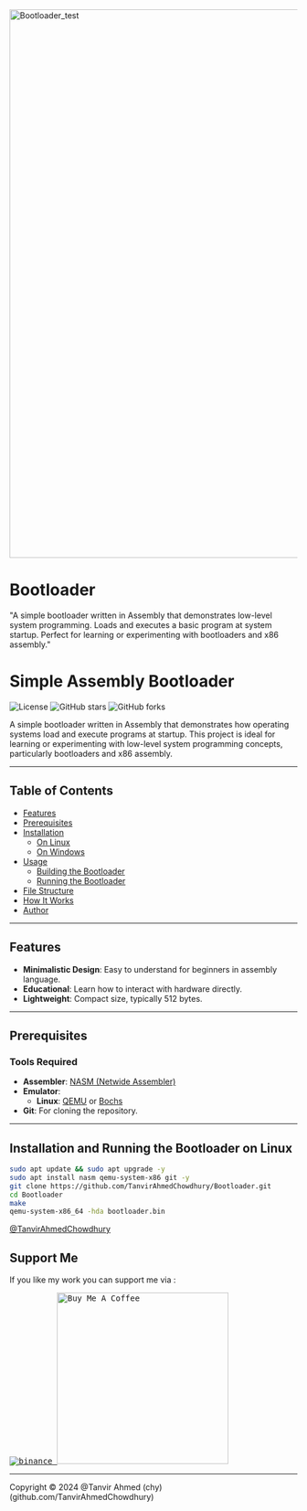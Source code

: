 
<img width="960" alt="Bootloader_test" src="https://github.com/user-attachments/assets/1c86a13c-1091-41a6-85a6-a3e57a46b281">

# Bootloader
"A simple bootloader written in Assembly that demonstrates low-level system programming. Loads and executes a basic program at system startup. Perfect for learning or experimenting with bootloaders and x86 assembly."
# Simple Assembly Bootloader

![License](https://img.shields.io/badge/license-MIT-blue.svg)
![GitHub stars](https://img.shields.io/github/stars/yourusername/simple-asm-bootloader.svg)
![GitHub forks](https://img.shields.io/github/forks/yourusername/simple-asm-bootloader.svg)

A simple bootloader written in Assembly that demonstrates how operating systems load and execute programs at startup. This project is ideal for learning or experimenting with low-level system programming concepts, particularly bootloaders and x86 assembly.

---

## Table of Contents

- [Features](#features)
- [Prerequisites](#prerequisites)
- [Installation](#installation)
  - [On Linux](#on-linux)
  - [On Windows](#on-windows)
- [Usage](#usage)
  - [Building the Bootloader](#building-the-bootloader)
  - [Running the Bootloader](#running-the-bootloader)
- [File Structure](#file-structure)
- [How It Works](#how-it-works)
- [Author](#author)

---

## Features

- **Minimalistic Design**: Easy to understand for beginners in assembly language.
- **Educational**: Learn how to interact with hardware directly.
- **Lightweight**: Compact size, typically 512 bytes.

---

## Prerequisites

### Tools Required

- **Assembler**: [NASM (Netwide Assembler)](https://www.nasm.us/)
- **Emulator**:
  - **Linux**: [QEMU](https://www.qemu.org/) or [Bochs](http://bochs.sourceforge.net/)
- **Git**: For cloning the repository.

---

## Installation and Running the Bootloader on Linux

```bash
sudo apt update && sudo apt upgrade -y
sudo apt install nasm qemu-system-x86 git -y
git clone https://github.com/TanvirAhmedChowdhury/Bootloader.git
cd Bootloader
make
qemu-system-x86_64 -hda bootloader.bin
```




[@TanvirAhmedChowdhury](https://github.com/TanvirAhmedChowdhury/)

  
  ## Support Me
  If you like my work you can support me via :
  
  <a href="https://google.com" target="_blank"> <kbd> 
         ![binance](https://github.com/user-attachments/assets/0f24fc0e-0d52-43e6-a956-e80c62e972c5)
          </a> <a href="https://google.com" target="_blank"> <kbd> <img src="https://miro.medium.com/v2/resize:fit:720/format:webp/1*EPdXV6DAFtthI3w-d0XUcg.jpeg" alt="Buy Me A Coffee" width="300"></a>
  
  
  <hr>
  
  Copyright © 2024 @Tanvir Ahmed (chy) (github.com/TanvirAhmedChowdhury)




   
